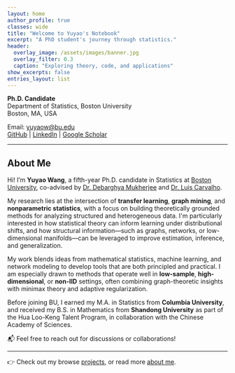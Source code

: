 ```yaml
---
layout: home
author_profile: true
classes: wide
title: "Welcome to Yuyao's Notebook"
excerpt: "A PhD student's journey through statistics."
header:
  overlay_image: /assets/images/banner.jpg
  overlay_filter: 0.3
  caption: "Exploring theory, code, and applications"
show_excerpts: false  
entries_layout: list  
---
```




<!-- Custom styling for homepage bio -->
<style>
.page__content p {
  font-family: "Georgia", serif;
  font-size: 18px;
  line-height: 1.7;
  color: #2a2a2a;
  margin-bottom: 1.2em;
}
</style>



**Ph.D. Candidate**  
Department of Statistics, Boston University  
Boston, MA, USA

Email: yuyaow@bu.edu  
[GitHub](https://github.com/olivia3395) | [LinkedIn](https://www.linkedin.com/in/yuyao-w-990571191) | [Google Scholar]()

---

## About Me

Hi! I’m **Yuyao Wang**, a fifth-year Ph.D. candidate in Statistics at [Boston University](https://www.bu.edu/), co-advised by [Dr. Debarghya Mukherjee](https://debarghya-mukherjee.github.io/) and [Dr. Luis Carvalho](https://math.bu.edu/people/lecarval/).

My research lies at the intersection of **transfer learning**, **graph mining**, and **nonparametric statistics**, with a focus on building theoretically grounded methods for analyzing structured and heterogeneous data. I'm particularly interested in how statistical theory can inform learning under distributional shifts, and how structural information—such as graphs, networks, or low-dimensional manifolds—can be leveraged to improve estimation, inference, and generalization.

My work blends ideas from mathematical statistics, machine learning, and network modeling to develop tools that are both principled and practical. I am especially drawn to methods that operate well in **low-sample**, **high-dimensional**, or **non-IID** settings, often combining graph-theoretic insights with minimax theory and adaptive regularization.

Before joining BU, I earned my M.A. in Statistics from **Columbia University**, and received my B.S. in Mathematics from **Shandong University** as part of the Hua Loo-Keng Talent Program, in collaboration with the Chinese Academy of Sciences.

📬 Feel free to reach out for discussions or collaborations!

---

👉 Check out my browse [projects](/projects/), or read more [about me](/about/).

